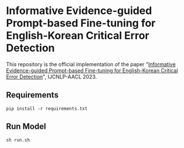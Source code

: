 # Informative Evidence-guided Prompt-based Fine-tuning for English-Korean Critical Error Detection

This repository is the official implementation of the paper "[Informative Evidence-guided Prompt-based Fine-tuning for English-Korean Critical Error Detection](http://www.afnlp.org/conferences/ijcnlp2023/proceedings/main-long/cdrom/pdf/2023.ijcnlp-long.22.pdf)", IJCNLP-AACL 2023.

## Requirements

```
pip install -r requirements.txt
```

## Run Model

```
sh run.sh
```
